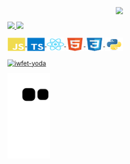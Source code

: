 <p align="center">
  <a href="https://github.com/DenverCoder1/readme-typing-svg"><img src="https://readme-typing-svg.herokuapp.com?color=00F70C&lines=+Eae+!!!+Meu+nome+%C3%A9++João;Desenvolvedor+Back-End">  </a>
</p>

 <div>
  <a href="https://github.com/iwfet">
  <img height="160em" src="https://github-readme-stats.vercel.app/api?username=iwfet&show_icons=true&theme=dracula&include_all_commits=true&count_private=true"/>
  <img height="160em" src="https://github-readme-stats.vercel.app/api/top-langs/?username=iwfet&layout=compact&langs_count=7&theme=dracula"/>
</div>
<div style="display: inline_block"><br>
  <img align="center" alt="iwfet-Js" height="30" width="40" src="https://raw.githubusercontent.com/devicons/devicon/master/icons/javascript/javascript-plain.svg">
  <img align="center" alt="iwfet-Ts" height="30" width="40" src="https://raw.githubusercontent.com/devicons/devicon/master/icons/typescript/typescript-plain.svg">
  <img align="center" alt="iwfet-React" height="30" width="40" src="https://raw.githubusercontent.com/devicons/devicon/master/icons/react/react-original.svg">
  <img align="center" alt="iwfet-HTML" height="30" width="40" src="https://raw.githubusercontent.com/devicons/devicon/master/icons/html5/html5-original.svg">
  <img align="center" alt="iwfet-CSS" height="30" width="40" src="https://raw.githubusercontent.com/devicons/devicon/master/icons/css3/css3-original.svg">
  <img align="center" alt="iwfet-Python" height="30" width="40" src="https://raw.githubusercontent.com/devicons/devicon/master/icons/python/python-original.svg">
  
</div>
 
 <div style="display: inline_block"><br>
 <img align="center" alt="iwfet-yoda" height="100" width="700" src="https://cdn.discordapp.com/attachments/862883133962977284/862891712782008330/unnamed_1.gif">
 <div/>
  
<div>
  
  ![Snake animation](https://github.com/rafaballerini/rafaballerini/blob/output/github-contribution-grid-snake.svg)

</div>
